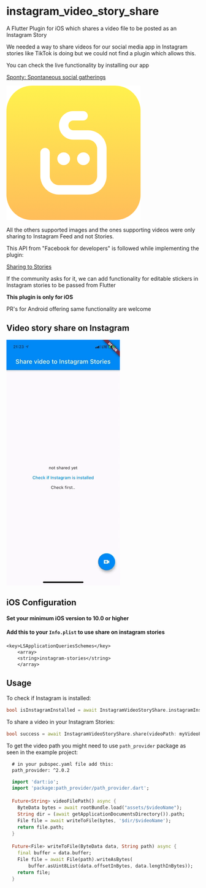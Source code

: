 # instagram_video_story_share

A Flutter Plugin for iOS which shares a video file to be posted as an Instagram Story

We needed a way to share videos for our social media app in Instagram stories like TikTok is doing but we could not find a plugin which allows this.

You can check the live functionality by installing our app

[Sponty: Spontaneous social gatherings](https://sponty.app/#/)

![Sponty Logo](pics/sponty.png)

All the others supported images and the ones supporting videos were only sharing to Instagram Feed and not Stories.

This API from "Facebook for developers" is followed while implementing the plugin:

[Sharing to Stories](https://developers.facebook.com/docs/instagram/sharing-to-stories)

If the community asks for it, we can add functionality for editable stickers in Instagram stories to be passed from Flutter

**This plugin is only for iOS**

PR's for Android offering same functionality are welcome

## Video story share on Instagram

![insta story share demo](gifs/insta.gif)

## iOS Configuration

#### Set your minimum iOS version to 10.0 or higher

#### Add this to your `Info.plist` to use share on instagram stories

```
<key>LSApplicationQueriesSchemes</key>
	<array>
	<string>instagram-stories</string>
	</array>
```

## Usage

To check if Instagram is installed:

```dart
bool isInstagramInstalled = await InstagramVideoStoryShare.instagramInstalled;
```

To share a video in your Instagram Stories:

```dart
bool success = await InstagramVideoStoryShare.share(videoPath: myVideoPath);
```

To get the video path you might need to use `path_provider` package as seen in the example project:

```
  # in your pubspec.yaml file add this:
  path_provider: ^2.0.2
```

```dart
  import 'dart:io';
  import 'package:path_provider/path_provider.dart';

  Future<String> videoFilePath() async {
    ByteData bytes = await rootBundle.load("assets/$videoName");
    String dir = (await getApplicationDocumentsDirectory()).path;
    File file = await writeToFile(bytes, '$dir/$videoName');
    return file.path;
  }

  Future<File> writeToFile(ByteData data, String path) async {
    final buffer = data.buffer;
    File file = await File(path).writeAsBytes(
        buffer.asUint8List(data.offsetInBytes, data.lengthInBytes));
    return file;
  }
```
